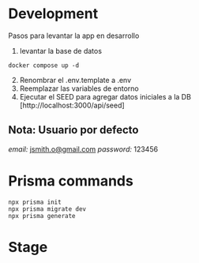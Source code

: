 # Development
Pasos para levantar la app en desarrollo

1. levantar la base de datos
```
docker compose up -d
```

2. Renombrar el .env.template a .env
3. Reemplazar las variables de entorno
4. Ejecutar el SEED para agregar datos iniciales a la DB [http://localhost:3000/api/seed]

## Nota: Usuario por defecto
_email:_ jsmith.o@gmail.com
_password:_ 123456

# Prisma commands
```
npx prisma init 
npx prisma migrate dev
npx prisma generate
```


# Stage
